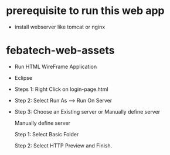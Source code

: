 # prerequisite to run this web app
* install webserver like tomcat or nginx

# febatech-web-assets

* Run HTML WireFrame Application 

* Eclipse

* Steps 1: Right Click on login-page.html

* Step 2: Select Run As --> Run On Server

* Step 3: Choose an Existing server or Manually define server

	Manually define server 
	
	Step 1: Select Basic Folder 
	
	Step 2: Select HTTP Preview 	and Finish.
	

